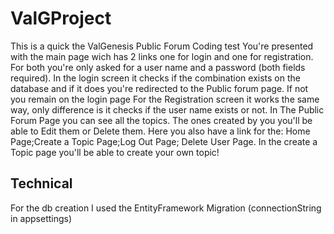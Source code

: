 # ValGProject
This is a quick the ValGenesis Public Forum Coding test
You're presented with the main page wich has 2 links one for login and one for registration.
For both you're only asked for a user name and a password (both fields required).
In the login screen it checks if the combination exists on the database and if it does you're redirected to the Public forum page. If not you remain on the login page
For the Registration screen it works the same way, only difference is it checks if the user name exists or not.
In The Public Forum Page you can see all the topics. The ones created by you you'll be able to Edit them or Delete them.
Here you also have a link for the: Home Page;Create a Topic Page;Log Out Page; Delete User Page.
In the create a Topic page you'll be able to create your own topic!

## Technical
For the db creation I used the EntityFramework Migration (connectionString in appsettings)
